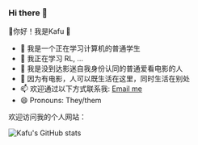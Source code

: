 ### Hi there 👋

🦔你好！我是Kafu 🦔
- 🔭 我是一个正在学习计算机的普通学生
- 🤔 我正在学习 RL, ...
- 💬 我是没到达影迷自我身份认同的普通爱看电影的人
- 🐧 因为有电影，人可以既生活在这里，同时生活在别处
- 📫 欢迎通过以下方式联系我: [Email me](mailto:thisissollab@gmail.com)
- 😄 Pronouns: They/them

欢迎访问我的个人网站：[]()

![Kafu's GitHub stats](https://github-readme-stats.vercel.app/api?username=gotTheFuego&show_icons=true&theme=radical)


